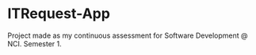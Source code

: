 # ITRequest-App

Project made as my continuous assessment for Software Development @ NCI. Semester 1.
